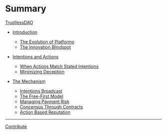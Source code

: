# Summary

[TrustlessDAO](./foreword.md)

- [Introduction](./intro.md)
    - [The Evolution of Platforms](./intro/platform-evolution.md)
    - [The Innovation Blindspot](./intro/innovation-blindspot.md)

- [Intentions and Actions](./intentions-and-actions.md)
    - [When Actions Match Stated Intentions](./intentions-and-actions/scenario.md)
    - [Minimizing Deception](./intentions-and-actions/deception.md)

- [The Mechanism](./mechanism.md)
    - [Intentions Broadcast]()
    - [The Free-First Model](./mechanism/free-first.md)   
    - [Managing Payment Risk](./mechanism/payment-risk.md)
    - [Concensus Through Contracts]()
    - [Action Based Reputation]()

---

[Contribute](./contribute.md)
